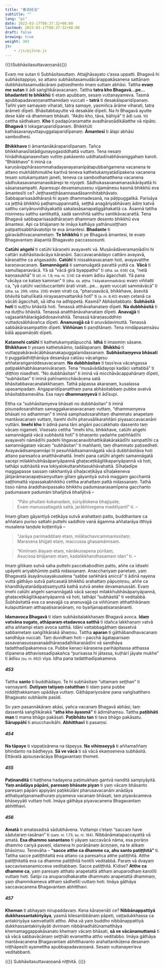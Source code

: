 ```yaml
---
title: "善说经注"
subtitle: ""
lang: "pi"
date: 2023-03-17T08:37:32+08:00
lastmod: 2023-03-17T08:37:32+08:00
draft: false
brewing: true
weight: 303
js:
    - /js/pj2snp.js
---
```


{{<subtitle>}}Subhāsitasuttavaṇṇanā{{</subtitle>}}

Evaṃ me sutan ti Subhāsitasuttaṃ. Attajjhāsayato c’assa uppatti. Bhagavā hi subhāsitappiyo, so attano subhāsitasamudācārappakāsanena sattānaṃ dubbhāsitasamudācāraṃ paṭisedhento imaṃ suttam abhāsi. Tattha **evaṃ me sutan** ti ādi saṅgītikāravacanaṃ. Tattha **tatra kho Bhagavā…pe… bhadanteti te bhikkhū** ti etaṃ apubbaṃ, sesaṃ vuttanayameva. Tasmā apubbapadavaṇṇanatthamidaṃ vuccati – **tatrā** ti desakālaparidīpanaṃ. Tañhi yaṃ samayaṃ viharati, tatra samaye, yasmiñca ārāme viharati, tatra ārāmeti dīpeti. Bhāsitabbayutte vā desakāle dīpeti. Na hi Bhagavā ayutte dese kāle vā dhammaṃ bhāsati. “Akālo kho, tāva, bāhiyā” ti ādi <small>(udā. 10)</small> cettha sādhakaṃ. **Kho** ti padapūraṇamatte avadhāraṇādikālatthe vā nipāto. **Bhagavā** ti lokagaruparidīpanaṃ. Bhikkhūti kathāsavanayuttapuggalaparidīpanaṃ. **Āmantesī** ti ālapi abhāsi sambodhesi.

**Bhikkhavo** ti āmantanākāraparidīpanaṃ. Tañca bhikkhanasīlatādiguṇayogasiddhattā vuttaṃ. Tena nesaṃ hīnādhikajanasevitaṃ vuttiṃ pakāsento uddhatadīnabhāvaniggahaṃ karoti. “Bhikkhavo” ti iminā ca karuṇāvipphārasommahadayanayananipātapubbaṅgamena vacanena te attano mukhābhimukhe karitvā teneva kathetukamyatādīpakena vacanena tesaṃ sotukamyataṃ janeti, teneva ca sambodhanatthena vacanena sādhukasavanamanasikārepi te niyojeti. Sādhukasavanamanasikārāyattā hi sāsanasampatti. Aparesupi devamanussesu vijjamānesu kasmā bhikkhū eva āmantesīti ce? Jeṭṭhaseṭṭhāsannasadāsannihitabhāvato. Sabbaparisasādhāraṇā hi ayaṃ dhammadesanā, na pāṭipuggalikā. Parisāya ca jeṭṭhā bhikkhū paṭhamuppannattā, seṭṭhā anagāriyabhāvaṃ ādiṃ katvā satthu cariyānuvidhāyakattā sakalasāsanapaṭiggāhakattā ca. Āsannā tattha nisinnesu satthu santikattā, sadā sannihitā satthu santikāvacarattā. Tena Bhagavā sabbaparisasādhāraṇaṃ dhammaṃ desento bhikkhū eva āmantesi. Api ca bhājanaṃ te imāya kathāya yathānusiṭṭhaṃ paṭipattisabbhāvatotipi te eva āmantesi. **Bhadante** ti gāravādhivacanametaṃ. **Te bhikkhū** ti ye Bhagavā āmantesi, te evaṃ Bhagavantaṃ ālapantā Bhagavato paccassosunti.

**Catūhi aṅgehī** ti catūhi kāraṇehi avayavehi vā. Musāvādāveramaṇiādīni hi cattāri subhāsitavācāya kāraṇāni. Saccavacanādayo cattāro avayavā, kāraṇatthe ca aṅgasaddo. **Catūhī** ti nissakkavacanaṃ hoti, avayavatthe karaṇavacanaṃ. **Samannāgatā** ti samanuāgatā pavattā yuttā ca. **Vācā** ti samullapanavācā. Yā sā “vācā girā byappatho” ti <small>(dha. sa. 636)</small> ca, “nelā kaṇṇasukhā” ti <small>(dī. ni. 1.9; ma. ni. 3.14)</small> ca evam ādīsu āgacchati. Yā pana “vācāya ce kataṃ kamman” ti <small>(dha. sa. aṭṭha. 1 kāyakammadvāra)</small> evaṃ viññatti ca, “yā catūhi vacīduccaritehi ārati virati…pe… ayaṃ vuccati sammāvācā” ti <small>(dha. sa. 299; vibha. 206)</small> evaṃ virati ca, “pharusavācā, bhikkhave, āsevitā bhāvitā bahulīkatā nirayasaṃvattanikā hotī” ti <small>(a. ni. 8.40)</small> evaṃ cetanā ca vācāti āgacchati, sā idha na adhippetā. Kasmā? Abhāsitabbato. **Subhāsitā hotī** ti suṭṭhu bhāsitā hoti. Tenassā atthāvahanataṃ dīpeti. **Na dubbhāsitā** ti na duṭṭhu bhāsitā. Tenassā anatthānāvahanataṃ dīpeti. **Anavajjā** ti vajjasaṅkhātarāgādidosavirahitā. Tenassā kāraṇasuddhiṃ vuttadosābhāvañca dīpeti. **Ananuvajjā cā** ti anuvādavimuttā. Tenassā sabbākārasampattiṃ dīpeti. **Viññūnan** ti paṇḍitānaṃ. Tena nindāpasaṃsāsu bālā appamāṇāti dīpeti.

**Katamehi catūhī** ti kathetukamyatāpucchā. **Idhā** ti imasmiṃ sāsane. **Bhikkhave** ti yesaṃ kathetukāmo, tadālapanaṃ. **Bhikkhū** ti vuttappakāravācābhāsanakapuggalanidassanaṃ. **Subhāsitaṃyeva bhāsatī** ti puggalādhiṭṭhānāya desanāya catūsu vācaṅgesu aññataraṅganiddesavacanaṃ. **No dubbhāsitan** ti tass’eva vācaṅgassa paṭipakkhabhāsananivāraṇaṃ. Tena “musāvādādayopi kadāci vattabbā” ti diṭṭhiṃ nisedheti. “No dubbhāsitan” ti iminā vā micchāvācappahānaṃ dīpeti, “subhāsitan” ti iminā pahīnamicchāvācena satā bhāsitabbavacanalakkhaṇaṃ. Tathā pāpassa akaraṇaṃ, kusalassa upasampadaṃ. Aṅgaparidīpanatthaṃ pana abhāsitabbaṃ pubbe avatvā bhāsitabbamevāha. Esa nayo **dhammaṃyevā** ti ādīsupi.

Ettha ca “subhāsitaṃyeva bhāsati no dubbhāsitan” ti iminā pisuṇadosarahitaṃ samaggakaraṇavacanaṃ vuttaṃ, “dhammaṃyeva bhāsati no adhamman” ti iminā samphadosarahitaṃ dhammato anapetaṃ mantāvacanaṃ vuttaṃ, itarehi dvīhi pharusālikarahitāni piyasaccavacanāni vuttāni. **Imehi kho** ti ādinā pana tāni aṅgāni paccakkhato dassento taṃ vācaṃ nigameti. Visesato cettha “imehi kho, bhikkhave, catūhi aṅgehi samannāgatā vācā subhāsitā hotī” ti bhaṇanto yadaññe paṭiññādīhi avayavehi nāmādīhi padehi liṅgavacanavibhattikālakārakādīhi sampattīhi ca samannāgataṃ vācaṃ “subhāsitan” ti maññanti, taṃ dhammato paṭisedheti. Avayavādisampannāpi hi pesuññādisamannāgatā vācā dubbhāsitāva hoti attano paresañca anatthāvahattā. Imehi pana catūhi aṅgehi samannāgatā sacepi milakkhubhāsāpariyāpannā ghaṭaceṭikāgītikapariyāpannā vā hoti, tathāpi subhāsitā eva lokiyalokuttarahitasukhāvahattā. Sīhaḷadīpe maggapasse sassaṃ rakkhantiyā sīhaḷaceṭikāya sīhaḷakeneva jātijarāmaraṇapaṭisaṃyuttaṃ gītaṃ gāyantiyā sutvā maggaṃ gacchantā saṭṭhimattā vipassakabhikkhū cettha arahattaṃ pattā nidassanaṃ. Tathā tisso nāma āraddhavipassako bhikkhu padumasarasamīpena gacchanto padumasare padumāni bhañjitvā bhañjitvā –

> “Pāto phullaṃ kokanadaṃ, sūriyālokena bhajjiyate;  
> Evaṃ manussattagatā sattā, jarābhivegena maddīyantī” ti. –

Imaṃ gītaṃ gāyantiyā ceṭikāya sutvā arahattaṃ patto, buddhantare ca aññataro puriso sattahi puttehi saddhiṃ vanā āgamma aññatarāya itthiyā musalena taṇḍule koṭṭentiyā –

> “Jarāya parimadditaṃ etaṃ, milātachavicammanissitaṃ;  
> Maraṇena bhijjati etaṃ, maccussa ghasamāmisaṃ.

> “Kimīnaṃ ālayaṃ etaṃ, nānākuṇapena pūritaṃ;  
> Asucissa bhājanaṃ etaṃ, kadalikkhandhasamaṃ idan” ti. –

Imaṃ gītikaṃ sutvā saha puttehi paccekabodhiṃ patto, aññe ca īdisehi upāyehi ariyabhūmiṃ pattā nidassanaṃ. Anacchariyaṃ panetaṃ, yaṃ Bhagavatā āsayānusayakusalena “sabbe saṅkhārā aniccā” ti ādinā nayena vuttā gāthāyo sutvā pañcasatā bhikkhū arahattaṃ pāpuṇiṃsu, aññe ca khandhāyatanādipaṭisaṃyuttā kathā sutvā aneke devamanussāti. Evaṃ imehi catūhi aṅgehi samannāgatā vācā sacepi milakkhubhāsāpariyāpannā, ghaṭaceṭikāgītikapariyāpannā vā hoti, tathāpi “subhāsitā” ti veditabbā. Subhāsitattā eva ca anavajjā ca ananuvajjā ca viññūnaṃ atthatthikānaṃ kulaputtānaṃ atthapaṭisaraṇānaṃ, no byañjanapaṭisaraṇānanti.

**Idamavoca Bhagavā** ti idaṃ subhāsitalakkhaṇaṃ Bhagavā avoca. **Idaṃ vatvāna sugato, athāparaṃ etadavoca satthā** ti idañca lakkhaṇaṃ vatvā atha aññampi etaṃ avoca satthā. Idāni vattabbagāthaṃ dassetvā sabbametaṃ saṅgītikārakā āhaṃsu. Tattha **aparan** ti gāthābandhavacanaṃ sandhāya vuccati. Taṃ duvidhaṃ hoti – pacchā āgataparisaṃ assavanasussavanaādhāraṇadaḷhīkaraṇādīni vā sandhāya tadatthadīpakameva ca. Pubbe kenaci kāraṇena parihāpitassa atthassa dīpanena atthavisesadīpakañca “purisassa hi jātassa, kuṭhārī jāyate mukhe” ti ādīsu <small>(su. ni. 662)</small> viya. Idha pana tadatthadīpakameva.

##### 453

Tattha **santo** ti buddhādayo. Te hi subhāsitaṃ “uttamaṃ seṭṭhan” ti vaṇṇayanti. **Dutiyaṃ tatiyaṃ catutthan** ti idaṃ pana pubbe niddiṭṭhakkamaṃ upādāya vuttaṃ. Gāthāpariyosāne pana vaṅgīsatthero Bhagavato subhāsite pasīdi.

So yaṃ pasannākāraṃ akāsi, yañca vacanaṃ Bhagavā abhāsi, taṃ dassentā saṅgītikārakā **“atha kho āyasmā”** ti ādimāhaṃsu. Tattha **paṭibhāti man** ti mama bhāgo pakāsati. **Paṭibhātu tan** ti tava bhāgo pakāsatu. **Sāruppāhī** ti anucchavikāhi. **Abhitthavī** ti pasaṃsi.

##### 454

**Na tāpaye** ti vippaṭisārena na tāpeyya. **Na vihiṃseyyā** ti aññamaññaṃ bhindanto na bādheyya. **Sā ve vācā** ti sā vācā ekaṃseneva subhāsitā. Ettāvatā apisuṇavācāya Bhagavantaṃ thometi.

##### 455

**Paṭinanditā** ti haṭṭhena hadayena paṭimukhaṃ gantvā nanditā sampiyāyitā. **Yaṃ anādāya pāpāni, paresaṃ bhāsate piyan** ti yaṃ vācaṃ bhāsanto paresaṃ pāpāni appiyāni paṭikkūlāni pharusavacanāni anādāya atthabyañjanamadhuraṃ piyameva vacanaṃ bhāsati, taṃ piyavācameva bhāseyyāti vuttaṃ hoti. Imāya gāthāya piyavacanena Bhagavantaṃ abhitthavi.

##### 456

**Amatā** ti amatasadisā sādubhāvena. Vuttampi c’etaṃ “saccaṃ have sādutaraṃ rasānan” ti <small>(saṃ. ni. 1.73; su. ni. 184)</small>. Nibbānāmatapaccayattā vā amatā. **Esa dhammo sanantano** ti yāyaṃ saccavācā nāma, esa porāṇo dhammo cariyā paveṇī, idameva hi porāṇānaṃ āciṇṇaṃ, na te alikaṃ bhāsiṃsu. Tenevāha – **“sacce atthe ca dhamme ca, ahu santo patiṭṭhitā”** ti. Tattha sacce patiṭṭhitattā eva attano ca paresañca atthe patiṭṭhitā. Atthe patiṭṭhitattā eva ca dhamme patiṭṭhitā hontīti veditabbā. Paraṃ vā dvayaṃ saccavisesanamicceva veditabbaṃ. Sacce patiṭṭhitā. Kīdise? **Atthe ca dhamme ca**, yaṃ paresaṃ atthato anapetattā atthaṃ anuparodhaṃ karotīti vuttaṃ hoti. Satipi ca anuparodhakaratte dhammato anapetattā dhammaṃ, yaṃ dhammikameva atthaṃ sādhetīti vuttaṃ hoti. Imāya gāthāya saccavacanena Bhagavantaṃ abhitthavi.

##### 457

**Kheman** ti abhayaṃ nirupaddavaṃ. Kena kāraṇenāti ce? **Nibbānappattiyā dukkhassantakiriyāya**, yasmā kilesanibbānaṃ pāpeti, vaṭṭadukkhassa ca antakiriyāya saṃvattatīti attho. Atha vā yaṃ buddho nibbānappattiyā dukkhassantakiriyāyāti dvinnaṃ nibbānadhātūnamatthāya khemamaggappakāsanato khemaṃ vācaṃ bhāsati, **sā ve vācānamuttamā** ti sā vācā sabbavācānaṃ seṭṭhāti evamettha attho veditabbo. Imāya gāthāya mantāvacanena Bhagavantaṃ abhitthavanto arahattanikūṭena desanaṃ niṭṭhāpesīti ayamettha apubbapadavaṇṇanā. Sesaṃ vuttanayen’eva veditabbanti.

{{<eof>}}
    Subhāsitasuttavaṇṇanā niṭṭhitā.
{{</eof>}}